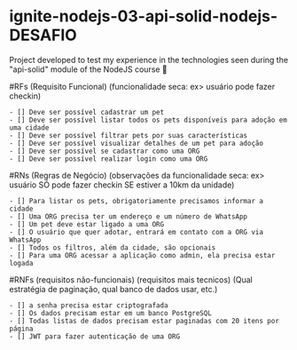 # ignite-nodejs-03-api-solid-nodejs-DESAFIO
Project developed to test my experience in the technologies seen during the "api-solid" module of the NodeJS course 🎉


#RFs (Requisito Funcional) (funcionalidade seca: ex> usuário pode fazer checkin)

	- [] Deve ser possível cadastrar um pet
	- [] Deve ser possível listar todos os pets disponíveis para adoção em uma cidade
	- [] Deve ser possível filtrar pets por suas características
	- [] Deve ser possível visualizar detalhes de um pet para adoção
	- [] Deve ser possível se cadastrar como uma ORG
	- [] Deve ser possível realizar login como uma ORG

#RNs (Regras de Negócio) (observações da funcionalidade seca: ex> usuário SÓ pode fazer checkin SE estiver a 10km da unidade)

	- [] Para listar os pets, obrigatoriamente precisamos informar a cidade
	- [] Uma ORG precisa ter um endereço e um número de WhatsApp
	- [] Um pet deve estar ligado a uma ORG
	- [] O usuário que quer adotar, entrará em contato com a ORG via WhatsApp
	- [] Todos os filtros, além da cidade, são opcionais
	- [] Para uma ORG acessar a aplicação como admin, ela precisa estar logada

#RNFs (requisitos não-funcionais) (requisitos mais tecnicos) (Qual estratégia de paginação, qual banco de dados usar, etc.)

	- [] a senha precisa estar criptografada
	- [] Os dados precisam estar em um banco PostgreSQL
	- [] Todas listas de dados precisam estar paginadas com 20 itens por página
	- [] JWT para fazer autenticação de uma ORG